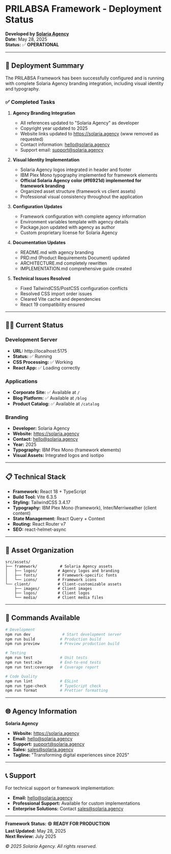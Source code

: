 # PRILABSA Framework - Deployment Status

**Developed by [Solaria Agency](https://solaria.agency)**  
**Date:** May 28, 2025  
**Status:** ✅ **OPERATIONAL**  

---

## 🚀 Deployment Summary

The PRILABSA Framework has been successfully configured and is running with complete Solaria Agency branding integration, including visual identity and typography.

### ✅ Completed Tasks

1. **Agency Branding Integration**
   - All references updated to "Solaria Agency" as developer
   - Copyright year updated to 2025
   - Website links updated to https://solaria.agency (www removed as requested)
   - Contact information: hello@solaria.agency
   - Support email: support@solaria.agency

2. **Visual Identity Implementation**
   - Solaria Agency logos integrated in header and footer
   - IBM Plex Mono typography implemented for framework elements
   - **Official Solaria Agency color (#f6921d) implemented for framework branding**
   - Organized asset structure (framework vs client assets)
   - Professional visual consistency throughout the application

3. **Configuration Updates**
   - Framework configuration with complete agency information
   - Environment variables template with agency details
   - Package.json updated with agency as author
   - Custom proprietary license for Solaria Agency

4. **Documentation Updates**
   - README.md with agency branding
   - PRD.md (Product Requirements Document) updated
   - ARCHITECTURE.md completely rewritten
   - IMPLEMENTATION.md comprehensive guide created

5. **Technical Issues Resolved**
   - Fixed TailwindCSS/PostCSS configuration conflicts
   - Resolved CSS import order issues
   - Cleared Vite cache and dependencies
   - React 19 compatibility ensured

---

## 🏃‍♂️ Current Status

### Development Server
- **URL:** http://localhost:5175
- **Status:** ✅ Running
- **CSS Processing:** ✅ Working
- **React App:** ✅ Loading correctly

### Applications
- **Corporate Site:** ✅ Available at `/`
- **Blog Platform:** ✅ Available at `/blog`
- **Product Catalog:** ✅ Available at `/catalog`

### Branding
- **Developer:** Solaria Agency
- **Website:** https://solaria.agency
- **Contact:** hello@solaria.agency
- **Year:** 2025
- **Typography:** IBM Plex Mono (framework elements)
- **Visual Assets:** Integrated logos and isotipo

---

## 📋 Technical Stack

- **Framework:** React 18 + TypeScript
- **Build Tool:** Vite 6.3.5
- **Styling:** TailwindCSS 3.4.17
- **Typography:** IBM Plex Mono (framework), Inter/Merriweather (client content)
- **State Management:** React Query + Context
- **Routing:** React Router v7
- **SEO:** react-helmet-async

---

## 🎨 Asset Organization

```
src/assets/
├── framework/          # Solaria Agency assets
│   ├── logos/         # Agency logos and branding
│   ├── fonts/         # Framework-specific fonts
│   └── icons/         # Framework icons
└── client/            # Client-customizable assets
    ├── images/        # Client images
    ├── logos/         # Client logos
    └── media/         # Client media files
```

---

## 🔧 Commands Available

```bash
# Development
npm run dev              # Start development server
npm run build           # Production build
npm run preview         # Preview production build

# Testing
npm run test            # Unit tests
npm run test:e2e        # End-to-end tests
npm run test:coverage   # Coverage report

# Code Quality
npm run lint            # ESLint
npm run type-check      # TypeScript check
npm run format          # Prettier formatting
```

---

## 🌐 Agency Information

**Solaria Agency**
- **Website:** https://solaria.agency
- **Email:** hello@solaria.agency
- **Support:** support@solaria.agency
- **Sales:** sales@solaria.agency
- **Tagline:** "Transforming digital experiences since 2025"

---

## 📞 Support

For technical support or framework implementation:
- **Email:** hello@solaria.agency
- **Professional Support:** Available for custom implementations
- **Enterprise Solutions:** Contact sales@solaria.agency

---

**Framework Status:** 🟢 **READY FOR PRODUCTION**  
**Last Updated:** May 28, 2025  
**Next Review:** July 2025

*© 2025 Solaria Agency. All rights reserved.* 